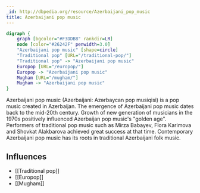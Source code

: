 ```yaml
---
_id: http://dbpedia.org/resource/Azerbaijani_pop_music
title: Azerbaijani pop music
---
```


```dot
digraph {
	graph [bgcolor="#F3DDB8" rankdir=LR]
	node [color="#26242F" penwidth=3.0]
	"Azerbaijani pop music" [shape=circle]
	"Traditional pop" [URL="/traditional-pop/"]
	"Traditional pop" -> "Azerbaijani pop music"
	Europop [URL="/europop/"]
	Europop -> "Azerbaijani pop music"
	Mugham [URL="/mugham/"]
	Mugham -> "Azerbaijani pop music"
}
```

Azerbaijani pop music (Azerbaijani: Azərbaycan pop musiqisi) is a pop music created in Azerbaijan. The emergence of Azerbaijani pop music dates back to the mid-20th century. Growth of new generation of musicians in the 1970s positively influenced Azerbaijan pop music's "golden age". Performers of traditional pop music such as Mirza Babayev, Flora Karimova and Shovkat Alakbarova achieved great success at that time. Contemporary Azerbaijani pop music has its roots in traditional Azerbaijani folk music.

## Influences
- [[Traditional pop]]
- [[Europop]]
- [[Mugham]]
